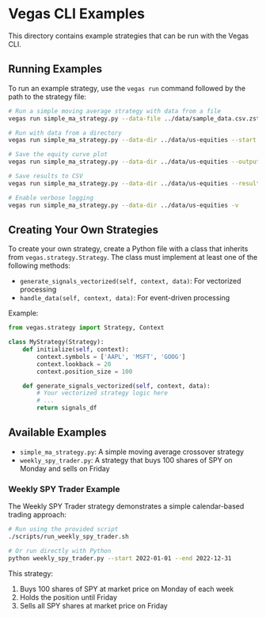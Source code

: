 # Vegas CLI Examples

This directory contains example strategies that can be run with the Vegas CLI.

## Running Examples

To run an example strategy, use the `vegas run` command followed by the path to the strategy file:

```bash
# Run a simple moving average strategy with data from a file
vegas run simple_ma_strategy.py --data-file ../data/sample_data.csv.zst --start 2020-01-01 --end 2021-01-01

# Run with data from a directory
vegas run simple_ma_strategy.py --data-dir ../data/us-equities --start 2020-01-01 --end 2021-01-01

# Save the equity curve plot
vegas run simple_ma_strategy.py --data-dir ../data/us-equities --output equity_curve.png

# Save results to CSV
vegas run simple_ma_strategy.py --data-dir ../data/us-equities --results-csv results.csv

# Enable verbose logging
vegas run simple_ma_strategy.py --data-dir ../data/us-equities -v
```

## Creating Your Own Strategies

To create your own strategy, create a Python file with a class that inherits from `vegas.strategy.Strategy`. The class must implement at least one of the following methods:

- `generate_signals_vectorized(self, context, data)`: For vectorized processing
- `handle_data(self, context, data)`: For event-driven processing

Example:

```python
from vegas.strategy import Strategy, Context

class MyStrategy(Strategy):
    def initialize(self, context):
        context.symbols = ['AAPL', 'MSFT', 'GOOG']
        context.lookback = 20
        context.position_size = 100

    def generate_signals_vectorized(self, context, data):
        # Your vectorized strategy logic here
        # ...
        return signals_df
```

## Available Examples

- `simple_ma_strategy.py`: A simple moving average crossover strategy
- `weekly_spy_trader.py`: A strategy that buys 100 shares of SPY on Monday and sells on Friday

### Weekly SPY Trader Example

The Weekly SPY Trader strategy demonstrates a simple calendar-based trading approach:

```bash
# Run using the provided script
./scripts/run_weekly_spy_trader.sh

# Or run directly with Python
python weekly_spy_trader.py --start 2022-01-01 --end 2022-12-31
```

This strategy:
1. Buys 100 shares of SPY at market price on Monday of each week
2. Holds the position until Friday
3. Sells all SPY shares at market price on Friday
